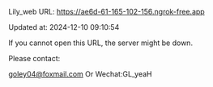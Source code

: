 Lily_web URL: https://ae6d-61-165-102-156.ngrok-free.app

Updated at: 2024-12-10 09:10:54

If you cannot open this URL, the server might be down.

Please contact: 

goley04@foxmail.com Or Wechat:GL_yeaH